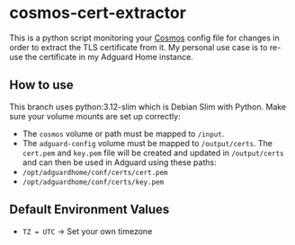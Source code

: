 # cosmos-cert-extractor
This is a python script monitoring your [Cosmos](https://github.com/azukaar/Cosmos-Server) config file for changes in order to extract the TLS certificate from it. My personal use case is to re-use the certificate in my Adguard Home instance.
## How to use
This branch uses python:3.12-slim which is Debian Slim with Python.
Make sure your volume mounts are set up correctly:
* The `cosmos` volume or path must be mapped to `/input`.
* The `adguard-config` volume must be mapped to `/output/certs`.
The `cert.pem` and `key.pem` file will be created and updated in `/output/certs` and can then be used in Adguard using these paths:
* `/opt/adguardhome/conf/certs/cert.pem`
* `/opt/adguardhome/conf/certs/key.pem`
## Default Environment Values
* `TZ = UTC` -> Set your own timezone
